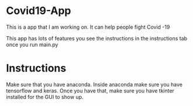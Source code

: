 # Covid19-App
This is a app that I am working on. It can help people fight Covid -19

This app has lots of features you see the instructions in the instructions tab once you run main.py

# Instructions
Make sure that you have anaconda. Inside anaconda make sure you have tensorflow and keras.
Once you have that, make sure you have tkinter installed for the GUI to show up.
